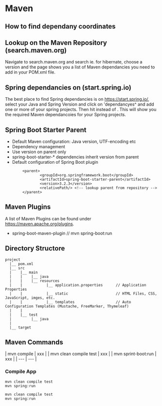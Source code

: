 # Maven

## How to find dependany coordinates
## Lookup on the Maven Repository (search.maven.org)
Navigate to search.maven.org and search ie. for hibernate, choose a version and the page shows you a list of Maven dependancies you need to add in your POM.xml file.
## Spring dependancies on (start.spring.io) 
The best place to find Spring dependancies is on https://start.spring.io/, select your Java and Spring Version and click on 'dependancyes^ and add one or more of your spring projects. Then hit <Explore> instead of <Generate>. This will show you the required Maven dependancoies for your Spring projects.

## Spring Boot Starter Parent
- Default Maven configuration: Java version, UTF-encoding etc
- Dependency management
- Use version on parent only
- spring-boot-starter-* dependencies inherit version from parent
- Default configuration of Spring Boot plugin

```
        <parent>
                <groupId>org.springframework.boot</groupId>
                <artifactId>spring-boot-starter-parent</artifactId>
                <version>3.2.3</version>
                <relativePath/> <!-- lookup parent from repository -->
        </parent>
```

## Maven Plugins
A list of Maven Plugins can be found under https://maven.apache.org/plugins.
- spring-boot-maven-plugin		// mvn spring-boot:run

## Directory Structore
```
project
  |__ pom.xml
  |__ src
  |    |__ main
  |    |    |__ java 
  |    |    |__ resources 
  |    |           |__ application.properties      // Application Properties
  |    |           |__ static                      // HTML Files, CSS, JavaScript, imges, etc.
  |    |           |__ templates                   // Auto Configuration Templates (Mustache, FreeMarker, Thymeleaf)
  |    |    
  |    |__ test
  |         |__ java 
  |
  |__ target

```


## Maven Commands

| mvn compile | xxx |
| mvn clean compile test | xxx |
| mvn sprint-boot:run | xxx |
| --- | --- | 



### Compile App
```
mvn clean compile test
mvn spring:run 
```
```
mvn clean compile test
mvn spring:run 
```

